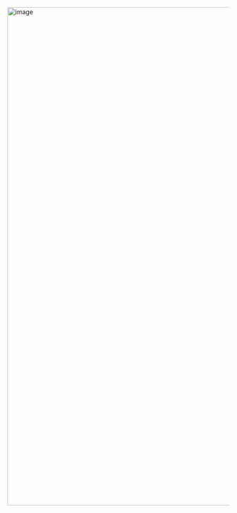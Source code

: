 <img width="1128" alt="image" src="https://github.com/user-attachments/assets/bcb3398d-861d-48a4-a140-4cbe34413d24" />
